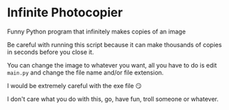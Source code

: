 # Infinite Photocopier
Funny Python program that infinitely makes copies of an image

Be careful with running this script because it can make thousands of copies in seconds before you close it.

You can change the image to whatever you want, all you have to do is edit `main.py` and change the file name and/or file extension.

I would be extremely careful with the exe file :smirk:

I don't care what you do with this, go, have fun, troll someone or whatever.